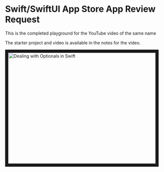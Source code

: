 # Swift/SwiftUI App Store App Review Request

This is the completed playground for the YouTube video of the same name

The starter project and video is available in the notes for the video.


<a href="http://www.youtube.com/watch?feature=player_embedded&v=eJFN_Q2yPOo
" target="_blank"><img src="http://img.youtube.com/eJFN_Q2yPOo/0.jpg" 
alt="Dealing with Optionals in Swift" width="480" height="360" border="10" /></a>